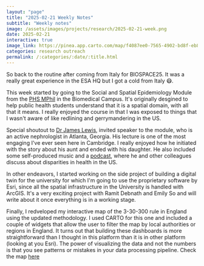 ```yaml
---
layout: "page"
title: "2025-02-21 Weekly Notes"
subtitle: "Weekly notes"
image: /assets/images/projects/research/2025-02-21-week.png
date: 2025-02-21
interactive: true
image_link: https://pinea.app.carto.com/map/f4087ee0-7565-4902-bd8f-eb8fe30c0b37
categories: research outreach
permalink: /:categories/:date/:title.html
---
```


So back to the routine after coming from Italy for BIOSPACE25. It was a really great experience in the ESA HQ but I got a cold from Italy 😷.

This week started by going to the Social and Spatial Epidemiology Module from the [PHS MPhil](https://www.phs.group.cam.ac.uk/) in the Biomedical Campus. It's originally desgined to help public health students understand that it is a spatial domain, with all that it means. I really enjoyed the course in that I was exposed to things that I wasn't aware of like redlining and gerrymandering in the US.

Special shoutout to [Dr James Lewis](https://health.usnews.com/doctors/james-lewis-291573), invited speaker to the module, who is an active nephrologist in Atlanta, Georgia. His lecture is one of the most engaging I've ever seen here in Cambridge. I really enjoyed how he initiated with the story about his aunt and ended with his daughter. He also included some self-produced music and a [podcast](https://open.spotify.com/show/2WF6X9dxgut9LCgBf1PaO9), where he and other colleagues discuss about disparities in health in the US.

In other endeavors, I started working on the side project of building a digital twin for the university for which I'm going to use the proprietary software by Esri, since all the spatial infrastructure in the University is handled with ArcGIS. It's a very exciting project with Ramit Debnath and Emily So and will write about it once everything is in a working stage.

Finally, I redveloped my interactive map of the 3-30-300 rule in England using the updated methodology. I used CARTO for this one and included a couple of widgets that allow the user to filter the map by local authorities or regions in England. It turns out that building these dashboards is more straightforward than I thought in this platform than it is in other platform (looking at you Esri). The power of visualizing the data and not the numbers is that you see patterns or mistakes in your data processing pipeline. Check the map [here](https://pinea.app.carto.com/map/f4087ee0-7565-4902-bd8f-eb8fe30c0b37)
